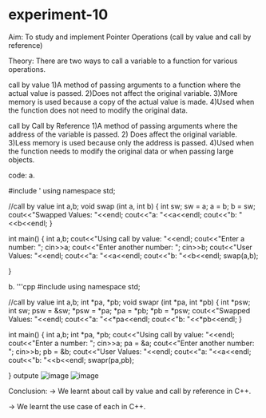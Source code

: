 # experiment-10
Aim:
To study and implement Pointer Operations (call by value and call by reference)

Theory:
There are two ways to call a variable to a function for various operations.

 call by value 
1)A method of passing arguments to a function where the actual value is passed.
2)Does not affect the original variable.
3)More memory is used because a copy of the actual value is made.
4)Used when the function does not need to modify the original data.

call by Call by Reference
1)A method of passing arguments where the address of the variable is passed.
2)	Does affect the original variable.
3)Less memory is used because only the address is passed.
4)Used when the function needs to modify the original data or when passing large objects.

code:
a.

#include <iostream>'
using namespace std;

//call by value
int a,b;
void swap (int a, int b)
{
    int sw;
    sw = a;
    a = b;
    b = sw;
    cout<<"Swapped Values: "<<endl;
    cout<<"a: "<<a<<endl;
    cout<<"b: "<<b<<endl;
}

int main()
{
    int a,b;
    cout<<"Using call by value: "<<endl;
    cout<<"Enter a number: ";
    cin>>a;
    cout<<"Enter another number: ";
    cin>>b;
    cout<<"User Values: "<<endl;
    cout<<"a: "<<a<<endl;
    cout<<"b: "<<b<<endl;
    swap(a,b);
    
}

b.
'''cpp
#include <iostream>
using namespace std;

//call by value
int a,b;
int *pa, *pb;
void swapr (int *pa, int *pb)
{
    int *psw;
    int sw;
    psw = &sw;
    *psw = *pa;
    *pa = *pb;
    *pb = *psw;
    cout<<"Swapped Values: "<<endl;
    cout<<"a: "<<*pa<<endl;
    cout<<"b: "<<*pb<<endl;
}

int main()
{
    int a,b;
    int *pa, *pb;
    cout<<"Using call by value: "<<endl;
    cout<<"Enter a number: ";
    cin>>a;
    pa = &a;
    cout<<"Enter another number: ";
    cin>>b;
    pb = &b;
    cout<<"User Values: "<<endl;
    cout<<"a: "<<a<<endl;
    cout<<"b: "<<b<<endl;
    swapr(pa,pb);
    
}
outpute ![image](https://github.com/user-attachments/assets/5744569d-a3b9-4639-ab43-d07796558456)
![image](https://github.com/user-attachments/assets/21020783-9865-4b34-b0c7-e87d287247ca)




Conclusion:
→ We learnt about call by value and call by reference in C++.

→ We learnt the use case of each in C++.

